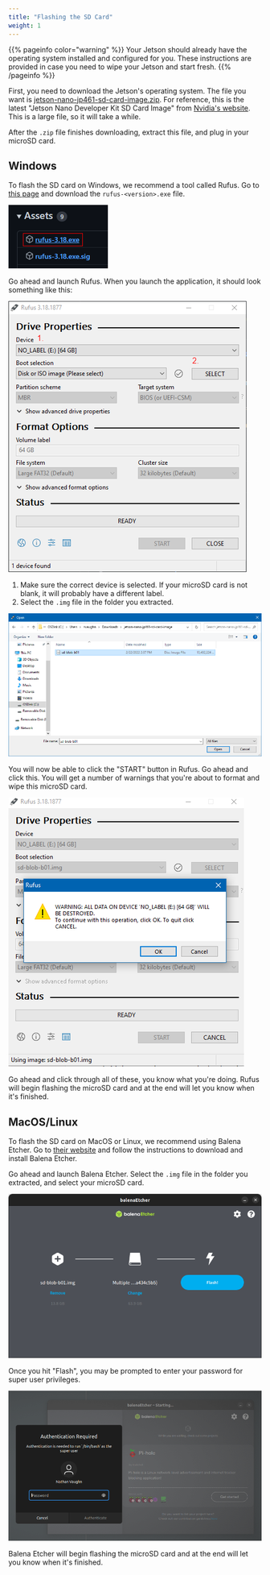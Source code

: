 ```yaml
---
title: "Flashing the SD Card"
weight: 1
---
```


{{% pageinfo color="warning" %}}
Your Jetson should already have the operating system installed and configured for you.
These instructions are provided in case you need to wipe your Jetson and start fresh.
{{% /pageinfo %}}

First, you need to download the Jetson's operating system. The file you want is
[jetson-nano-jp461-sd-card-image.zip](https://developer.nvidia.com/embedded/l4t/r32_release_v7.1/jp_4.6.1_b110_sd_card/jeston_nano/jetson-nano-jp461-sd-card-image.zip).
For reference, this is the latest "Jetson Nano Developer Kit SD Card Image" from
[Nvidia's website](https://developer.nvidia.com/embedded/downloads).
This is a large file, so it will take a while.

After the `.zip` file finishes downloading, extract this file, and plug in your
microSD card.

## Windows

To flash the SD card on Windows, we recommend a tool called Rufus.
Go to [this page](https://github.com/pbatard/rufus/releases/latest) and download
the `rufus-<version>.exe` file.

![Download this installer file](2022-05-20-09-16-54.png)

Go ahead and launch Rufus.
When you launch the application, it should look something like this:

![Rufus main window](2022-05-20-09-36-05.png)

1. Make sure the correct device is selected. If your microSD card is not blank,
   it will probably have a different label.
2. Select the `.img` file in the folder you extracted.

![sd-blob-b01.img](2022-05-20-09-38-54.png)

You will now be able to click the "START" button in Rufus. Go ahead and click this.
You will get a number of warnings that you're about to format and wipe this
microSD card.

![Rufus warnings](2022-05-20-09-40-33.png)

Go ahead and click through all of these, you know what you're doing.
Rufus will begin flashing the microSD card and at the end will let you know
when it's finished.

## MacOS/Linux

To flash the SD card on MacOS or Linux, we recommend using Balena Etcher.
Go to [their website](https://www.balena.io/etcher/) and follow
the instructions to download and install Balena Etcher.

Go ahead and launch Balena Etcher.
Select the `.img` file in the folder you extracted, and select your microSD card.

![Options selected in Balena Etcher](2022-07-04-15-39-42.png)

Once you hit "Flash", you may be prompted to enter your password
for super user privileges.

![Enter your account credentials](2022-07-04-15-42-23.png)

Balena Etcher will begin flashing the microSD card and at the end will let you know
when it's finished.
